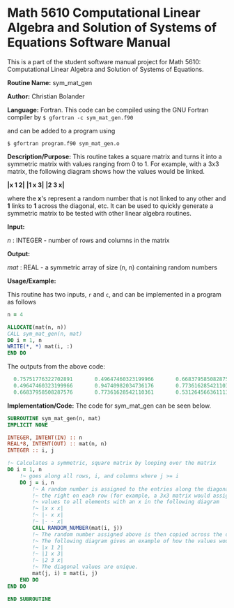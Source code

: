 # Math 5610 Computational Linear Algebra and Solution of Systems of Equations Software Manual

This is a part of the student software manual project for Math 5610: Computational Linear Algebra and Solution of Systems of Equations. 

**Routine Name:**           sym_mat_gen

**Author:** Christian Bolander

**Language:** Fortran. This code can be compiled using the GNU Fortran compiler by
```$ gfortran -c sym_mat_gen.f90```

and can be added to a program using

```$ gfortran program.f90 sym_mat_gen.o ``` 

**Description/Purpose:** This routine takes a square matrix and turns it into a symmetric matrix with values ranging from 0 to 1. For example, with a 3x3 matrix, the following diagram shows how the values would be linked.

**|x 1 2|**
**|1 x 3|**
**|2 3 x|**

where the **x**'s represent a random number that is not linked to any other and **1** links to **1** across the diagonal, etc. It can be used to quickly generate a symmetric matrix to be tested with other linear algebra routines.

**Input:** 

*n* : INTEGER - number of rows and columns in the matrix

**Output:** 

*mat* : REAL - a symmetric array of size (n, n) containing random numbers

**Usage/Example:**

This routine has two inputs, `r` and `c`, and can be implemented in a program as follows

```fortran
n = 4

ALLOCATE(mat(n, n))
CALL sym_mat_gen(n, mat)
DO i = 1, n
WRITE(*, *) mat(i, :)
END DO
```

The outputs from the above code:

```fortran
  0.75751776322702891       0.49647460323199966       0.66837958508287576     
  0.49647460323199966       0.94740982034736176       0.77361628542110361     
  0.66837958508287576       0.77361628542110361       0.53126456636111374 
```

**Implementation/Code:** The code for sym_mat_gen can be seen below.

```fortran
SUBROUTINE sym_mat_gen(n, mat)
IMPLICIT NONE

INTEGER, INTENT(IN) :: n
REAL*8, INTENT(OUT) :: mat(n, n)
INTEGER :: i, j

!~ Calculates a symmetric, square matrix by looping over the matrix
DO i = 1, n
	!~ goes along all rows, i, and columns where j >= i
	DO j = i, n
		!~ A random number is assigned to the entries along the diagonal and to 
		!~ the right on each row (for example, a 3x3 matrix would assign random
		!~ values to all elements with an x in the following diagram
		!~ |x x x|
		!~ |- x x|
		!~ |- - x|
		CALL RANDOM_NUMBER(mat(i, j))
		!~ The random number assigned above is then copied across the diagonal.
		!~ The following diagram gives an example of how the values would match
		!~ |x 1 2|
		!~ |1 x 3|
		!~ |2 3 x|
		!~ The diagonal values are unique.
		mat(j, i) = mat(i, j)
	END DO
END DO

END SUBROUTINE
```



